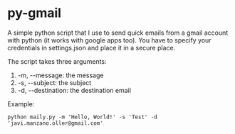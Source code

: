 # py-gmail

A simple python script that I use to send quick emails from a gmail account with python (it works with google apps too). You have to specify your credentials in settings.json and place it in a secure place.

The script takes three arguments:

1. -m, --message: the message
2. -s, --subject: the subject
3. -d, --destination: the destination email

Example:

    python maily.py -m 'Hello, World!' -s 'Test' -d 'javi.manzano.oller@gmail.com'
